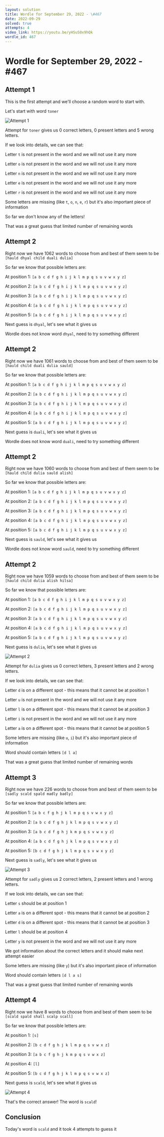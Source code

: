 ```yaml
---
layout: solution
title: Wordle for September 29, 2022 - \#467
date: 2022-09-29
solved: true
attempts: 4
video_link: https://youtu.be/yHSuS0x9hQk
wordle_id: 467
---
```


# Wordle for September 29, 2022 - \#467

## Attempt 1

This is the first attempt and we'll choose a random word to start with.

Let's start with word `toner`

![Attempt 1](2022-09-29/attempt-1.png)

Attempt for `toner` gives us 0 correct letters, 0 present letters and 5 wrong letters.

If we look into details, we can see that:

Letter `t` is not present in the word and we will not use it any more

Letter `o` is not present in the word and we will not use it any more

Letter `n` is not present in the word and we will not use it any more

Letter `e` is not present in the word and we will not use it any more

Letter `r` is not present in the word and we will not use it any more

Some letters are missing (like `t`, `o`, `n`, `e`, `r`) but it's also important piece of information

So far we don't know any of the letters!

That was a great guess that limited number of remaining words



## Attempt 2

Right now we have 1062 words to choose from and best of them seem to be `[hauld dhyal child duali dulia]`

So far we know that possible letters are:

At position 1: `[a b c d f g h i j k l m p q s u v w x y z]`

At position 2: `[a b c d f g h i j k l m p q s u v w x y z]`

At position 3: `[a b c d f g h i j k l m p q s u v w x y z]`

At position 4: `[a b c d f g h i j k l m p q s u v w x y z]`

At position 5: `[a b c d f g h i j k l m p q s u v w x y z]`

Next guess is `dhyal`, let's see what it gives us

Wordle does not know word `dhyal`, need to try something different

## Attempt 2

Right now we have 1061 words to choose from and best of them seem to be `[hauld child duali dulia sauld]`

So far we know that possible letters are:

At position 1: `[a b c d f g h i j k l m p q s u v w x y z]`

At position 2: `[a b c d f g h i j k l m p q s u v w x y z]`

At position 3: `[a b c d f g h i j k l m p q s u v w x y z]`

At position 4: `[a b c d f g h i j k l m p q s u v w x y z]`

At position 5: `[a b c d f g h i j k l m p q s u v w x y z]`

Next guess is `duali`, let's see what it gives us

Wordle does not know word `duali`, need to try something different

## Attempt 2

Right now we have 1060 words to choose from and best of them seem to be `[hauld child dulia sauld alish]`

So far we know that possible letters are:

At position 1: `[a b c d f g h i j k l m p q s u v w x y z]`

At position 2: `[a b c d f g h i j k l m p q s u v w x y z]`

At position 3: `[a b c d f g h i j k l m p q s u v w x y z]`

At position 4: `[a b c d f g h i j k l m p q s u v w x y z]`

At position 5: `[a b c d f g h i j k l m p q s u v w x y z]`

Next guess is `sauld`, let's see what it gives us

Wordle does not know word `sauld`, need to try something different

## Attempt 2

Right now we have 1059 words to choose from and best of them seem to be `[hauld child dulia alish hilsa]`

So far we know that possible letters are:

At position 1: `[a b c d f g h i j k l m p q s u v w x y z]`

At position 2: `[a b c d f g h i j k l m p q s u v w x y z]`

At position 3: `[a b c d f g h i j k l m p q s u v w x y z]`

At position 4: `[a b c d f g h i j k l m p q s u v w x y z]`

At position 5: `[a b c d f g h i j k l m p q s u v w x y z]`

Next guess is `dulia`, let's see what it gives us

![Attempt 2](2022-09-29/attempt-2.png)

Attempt for `dulia` gives us 0 correct letters, 3 present letters and 2 wrong letters.

If we look into details, we can see that:

Letter `d` is on a different spot - this means that it cannot be at position 1

Letter `u` is not present in the word and we will not use it any more

Letter `l` is on a different spot - this means that it cannot be at position 3

Letter `i` is not present in the word and we will not use it any more

Letter `a` is on a different spot - this means that it cannot be at position 5

Some letters are missing (like `u`, `i`) but it's also important piece of information

Word should contain letters `[d l a]`

That was a great guess that limited number of remaining words



## Attempt 3

Right now we have 226 words to choose from and best of them seem to be `[sadly scald spald madly badly]`

So far we know that possible letters are:

At position 1: `[a b c f g h j k l m p q s v w x y z]`

At position 2: `[a b c d f g h j k l m p q s v w x y z]`

At position 3: `[a b c d f g h j k m p q s v w x y z]`

At position 4: `[a b c d f g h j k l m p q s v w x y z]`

At position 5: `[b c d f g h j k l m p q s v w x y z]`

Next guess is `sadly`, let's see what it gives us

![Attempt 3](2022-09-29/attempt-3.png)

Attempt for `sadly` gives us 2 correct letters, 2 present letters and 1 wrong letters.

If we look into details, we can see that:

Letter `s` should be at position 1

Letter `a` is on a different spot - this means that it cannot be at position 2

Letter `d` is on a different spot - this means that it cannot be at position 3

Letter `l` should be at position 4

Letter `y` is not present in the word and we will not use it any more

We got information about the correct letters and it should make next attempt easier

Some letters are missing (like `y`) but it's also important piece of information

Word should contain letters `[d l a s]`

That was a great guess that limited number of remaining words



## Attempt 4

Right now we have 8 words to choose from and best of them seem to be `[scald spald shall scalp scall]`

So far we know that possible letters are:

At position 1: `[s]`

At position 2: `[b c d f g h j k l m p q s v w x z]`

At position 3: `[a b c f g h j k m p q s v w x z]`

At position 4: `[l]`

At position 5: `[b c d f g h j k l m p q s v w x z]`

Next guess is `scald`, let's see what it gives us

![Attempt 4](2022-09-29/attempt-4.png)

That's the correct answer! The word is `scald`!

## Conclusion

Today's word is `scald` and it took 4 attempts to guess it

